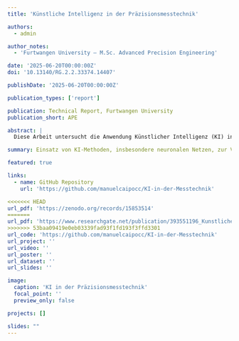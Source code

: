 ```yaml
---
title: 'Künstliche Intelligenz in der Präzisionsmesstechnik'

authors:
  - admin

author_notes:
  - 'Furtwangen University – M.Sc. Advanced Precision Engineering'

date: '2025-06-20T00:00:00Z'
doi: '10.13140/RG.2.2.33374.14407'

publishDate: '2025-06-20T00:00:00Z'

publication_types: ['report']

publication: Technical Report, Furtwangen University
publication_short: APE

abstract: |
  Diese Arbeit untersucht die Anwendung Künstlicher Intelligenz (KI) in der Präzisionsmesstechnik. Sie beginnt mit einer Darstellung der theoretischen Grundlagen der Messtechnik sowie der Künstlichen Intelligenz und des Maschinellen Lernens. Im Anschluss werden konkrete Anwendungen wie Objektlokalisierung, Kantenerkennung und Anomaliedetektion beschrieben. Es werden neuronale Netzwerke für Regressions- und Klassifikationsaufgaben in MATLAB entwickelt. Abschließend erfolgt eine Bewertung der Netzwerkstrategien hinsichtlich Genauigkeit, Robustheit und Echtzeitfähigkeit.

summary: Einsatz von KI-Methoden, insbesondere neuronalen Netzen, zur Verbesserung von Präzisionsmesssystemen.

featured: true

links:
  - name: GitHub Repository
    url: 'https://github.com/manuelcaipocc/KI-in-der-Messtechnik'

<<<<<<< HEAD
url_pdf: 'https://zenodo.org/records/15853514'
=======
url_pdf: 'https://www.researchgate.net/publication/393551196_Kunstliche_Intelligenz_in_der_Prazisionsmesstechnik'
>>>>>>> 53baa09419e0eb03339fad93f1fd193f3ffd3301
url_code: 'https://github.com/manuelcaipocc/KI-in-der-Messtechnik'
url_project: ''
url_video: ''
url_poster: ''
url_dataset: ''
url_slides: ''

image:
  caption: 'KI in der Präzisionsmesstechnik'
  focal_point: ''
  preview_only: false

projects: []

slides: ""
---
```

